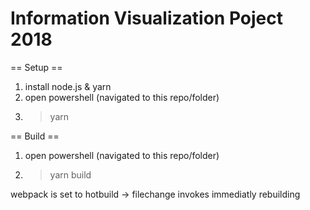 # Information Visualization Poject 2018

== Setup ==

1. install node.js & yarn
2. open powershell (navigated to this repo/folder)
3. > yarn

== Build ==
1. open powershell (navigated to this repo/folder)
2. > yarn build

webpack is set to hotbuild -> filechange invokes immediatly rebuilding
